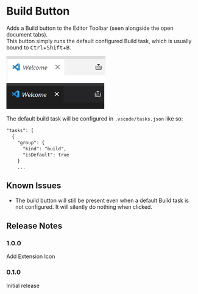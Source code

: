 # Build Button

Adds a Build button to the Editor Toolbar (seen alongside the open document tabs).  
This button simply runs the default configured Build task, 
which is usually bound to <kbd>Ctrl</kbd>+<kbd>Shift</kbd>+<kbd>B</kbd>.

![Build button in light mode](images/snip-light.jpg)
![Build button in dark mode](images/snip-dark.jpg)

The default build task will be configured in `.vscode/tasks.json` like so:

```
"tasks": [
  {
    "group": {
      "kind": "build",
      "isDefault": true
    }
    ...
```

## Known Issues

- The build button will still be present even when a default Build task is not configured. It will silently do nothing when clicked.

## Release Notes

### 1.0.0

Add Extension Icon

### 0.1.0

Initial release
